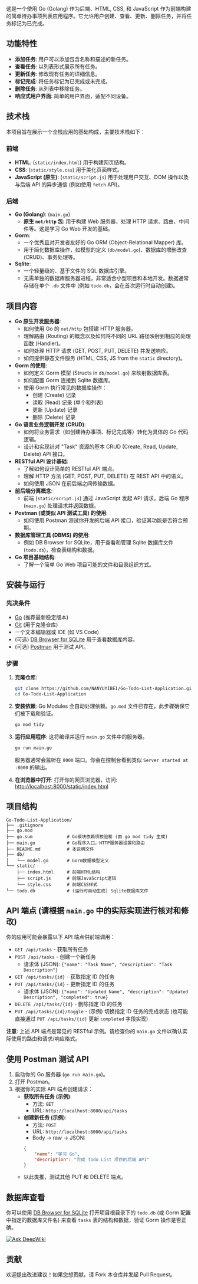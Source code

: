 这是一个使用 Go (Golang) 作为后端、HTML, CSS, 和 JavaScript 作为前端构建的简单待办事项列表应用程序。它允许用户创建、查看、更新、删除任务，并将任务标记为已完成。

## 功能特性

*   **添加任务**: 用户可以添加包含名称和描述的新任务。
*   **查看任务**: 以列表形式展示所有任务。
*   **更新任务**: 修改现有任务的详细信息。
*   **标记完成**: 将任务标记为已完成或未完成。
*   **删除任务**: 从列表中移除任务。
*   **响应式用户界面**: 简单的用户界面，适配不同设备。

## 技术栈

本项目旨在展示一个全栈应用的基础构成，主要技术栈如下：

### 前端

*   **HTML**: (`static/index.html`) 用于构建网页结构。
*   **CSS**: (`static/style.css`) 用于美化页面样式。
*   **JavaScript (原生)**: (`static/script.js`) 用于处理用户交互、DOM 操作以及与后端 API 的异步通信 (例如使用 `fetch` API)。

### 后端

*   **Go (Golang)**: (`main.go`)
    *   **原生 `net/http` 包**: 用于构建 Web 服务器，处理 HTTP 请求、路由、中间件等。这是学习 Go Web 开发的基础。
*   **Gorm**:
    *   一个优秀且对开发者友好的 Go ORM (Object-Relational Mapper) 库。
    *   用于简化数据库操作，如模型的定义 (`db/model.go`)、数据库的增删改查 (CRUD)、事务处理等。
*   **Sqlite**:
    *   一个轻量级的、基于文件的 SQL 数据库引擎。
    *   无需单独的数据库服务器进程，非常适合小型项目和本地开发。数据通常存储在单个 `.db` 文件中 (例如 `todo.db`，会在首次运行时自动创建)。

## 项目内容

*   **Go 原生开发服务器**:
    *   如何使用 Go 的 `net/http` 包搭建 HTTP 服务器。
    *   理解路由 (Routing) 的概念以及如何将不同的 URL 路径映射到相应的处理函数 (Handler)。
    *   如何处理 HTTP 请求 (GET, POST, PUT, DELETE) 并发送响应。
    *   如何提供静态文件服务 (HTML, CSS, JS from the `static` directory)。
*   **Gorm 的使用**:
    *   如何定义 Gorm 模型 (Structs in `db/model.go`) 来映射数据库表。
    *   如何配置 Gorm 连接到 Sqlite 数据库。
    *   使用 Gorm 执行常见的数据库操作：
        *   创建 (Create) 记录
        *   读取 (Read) 记录 (单个和列表)
        *   更新 (Update) 记录
        *   删除 (Delete) 记录
*   **Go 语言业务逻辑开发 (CRUD)**:
    *   如何将业务需求（如创建待办事项、标记完成等）转化为具体的 Go 代码逻辑。
    *   设计和实现针对 "Task" 资源的基本 CRUD (Create, Read, Update, Delete) API 接口。
*   **RESTful API 设计基础**:
    *   了解如何设计简单的 RESTful API 端点。
    *   理解 HTTP 方法 (GET, POST, PUT, DELETE) 在 REST API 中的语义。
    *   如何使用 JSON 在前后端之间传输数据。
*   **前后端分离概念**:
    *   前端 (`static/script.js`) 通过 JavaScript 发起 API 请求，后端 Go 程序 (`main.go`) 处理请求并返回数据。
*   **Postman (或类似 API 测试工具) 的使用**:
    *   如何使用 Postman 测试你开发的后端 API 接口，验证其功能是否符合预期。
*   **数据库管理工具 (DBMS) 的使用**:
    *   例如 DB Browser for SQLite，用于查看和管理 Sqlite 数据库文件 (`todo.db`)，检查表结构和数据。
*   **Go 项目基础结构**:
    *   了解一个简单 Go Web 项目可能的文件和目录组织方式。

## 安装与运行

### 先决条件

*   [Go](https://golang.org/dl/) (推荐最新稳定版本)
*   [Git](https://git-scm.com/) (用于克隆仓库)
*   一个文本编辑器或 IDE (如 VS Code)
*   (可选) [DB Browser for SQLite](https://sqlitebrowser.org/) 用于查看数据库内容。
*   (可选) [Postman](https://www.postman.com/downloads/) 用于测试 API。

### 步骤

1.  **克隆仓库**:
    ```bash
    git clone https://github.com/NANYUYIBEI/Go-Todo-List-Application.git
    cd Go-Todo-List-Application
    ```

2.  **安装依赖**:
    Go Modules 会自动处理依赖。`go.mod` 文件已存在，此步骤确保它们被下载和验证。
    ```bash
    go mod tidy
    ```

3.  **运行应用程序**:
    这将编译并运行 `main.go` 文件中的服务器。
    ```bash
    go run main.go
    ```
    服务器通常会监听在 `8000` 端口。你会在控制台看到类似 `Server started at :8000` 的输出。

4.  **在浏览器中打开**:
    打开你的网页浏览器，访问:
    [http://localhost:8000/static/index.html](http://localhost:8000/static/index.html)

## 项目结构

```
Go-Todo-List-Application/
├── .gitignore
├── go.mod
├── go.sum             # Go模块依赖项校验和 (由 go mod tidy 生成)
├── main.go            # Go程序入口，HTTP服务器设置和路由
├── README.md          # 本说明文件
├── db/
│   └── model.go       # Gorm数据模型定义
└── static/
    ├── index.html     # 前端HTML结构
    ├── script.js      # 前端JavaScript逻辑
    └── style.css      # 前端CSS样式
└── todo.db            # (运行时自动生成) Sqlite数据库文件
```

## API 端点 (请根据 `main.go` 中的实际实现进行核对和修改)

你的应用可能会暴露以下 API 端点供前端调用：

*   `GET /api/tasks` - 获取所有任务
*   `POST /api/tasks` - 创建一个新任务
    *   请求体 (JSON): `{"name": "Task Name", "description": "Task Description"}`
*   `GET /api/tasks/{id}` - 获取指定 ID 的任务
*   `PUT /api/tasks/{id}` - 更新指定 ID 的任务
    *   请求体 (JSON): `{"name": "Updated Name", "description": "Updated Description", "completed": true}`
*   `DELETE /api/tasks/{id}` - 删除指定 ID 的任务
*   `PUT /api/tasks/{id}/toggle` - (示例) 切换指定 ID 任务的完成状态 (也可能直接通过 `PUT /api/tasks/{id}` 更新 `completed` 字段实现)

**注意**: 上述 API 端点是常见的 RESTful 示例。请检查你的 `main.go` 文件以确认实际使用的路由和请求/响应格式。

## 使用 Postman 测试 API

1.  启动你的 Go 服务器 (`go run main.go`)。
2.  打开 Postman。
3.  根据你的实际 API 端点创建请求：
    *   **获取所有任务 (示例)**:
        *   方法: `GET`
        *   URL: `http://localhost:8000/api/tasks`
    *   **创建新任务 (示例)**:
        *   方法: `POST`
        *   URL: `http://localhost:8000/api/tasks`
        *   Body -> raw -> JSON:
          ```json
          {
              "name": "学习 Go",
              "description": "完成 Todo List 项目的后端 API"
          }
          ```
    *   以此类推，测试其他 PUT 和 DELETE 端点。

## 数据库查看

你可以使用 [DB Browser for SQLite](https://sqlitebrowser.org/) 打开项目根目录下的 `todo.db` (或 Gorm 配置中指定的数据库文件名) 来查看 `tasks` 表的结构和数据，验证 Gorm 操作是否正确。

[![Ask DeepWiki](https://deepwiki.com/badge.svg)](https://deepwiki.com/NANYUYIBEI/Go-Todo-List-Application)

## 贡献

欢迎提出改进建议！如果您想贡献，请 Fork 本仓库并发起 Pull Request。

